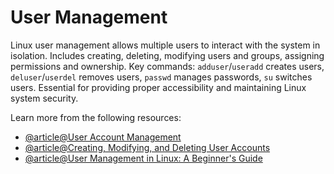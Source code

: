 # User Management

Linux user management allows multiple users to interact with the system in isolation. Includes creating, deleting, modifying users and groups, assigning permissions and ownership. Key commands: `adduser`/`useradd` creates users, `deluser`/`userdel` removes users, `passwd` manages passwords, `su` switches users. Essential for providing proper accessibility and maintaining Linux system security.

Learn more from the following resources:

- [@article@User Account Management](https://labex.io/tutorials/linux-user-account-management-49)
- [@article@Creating, Modifying, and Deleting User Accounts](https://serveracademy.com/courses/linux-server-administration/creating-modifying-and-deleting-user-accounts/)
- [@article@User Management in Linux: A Beginner's Guide](https://dev.to/austinozor/user-management-in-linux-a-beginners-guide-to-creating-modifying-and-deleting-users-fhf)